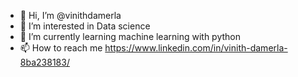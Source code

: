 - 👋 Hi, I’m @vinithdamerla
- 👀 I’m interested in Data science
- 🌱 I’m currently learning machine learning with python
- 📫 How to reach me https://www.linkedin.com/in/vinith-damerla-8ba238183/

<!---
vinithd1/vinithd1 is a ✨ special ✨ repository because its `README.md` (this file) appears on your GitHub profile.
You can click the Preview link to take a look at your changes.
--->
